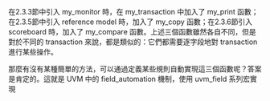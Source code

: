 在2.3.3節中引入 my_monitor 時，在 my_transaction 中加入了 my_print 函數；在2.3.5節中引入 reference model 時，加入了 my_copy 函數；在2.3.6節引入 scoreboard 時，加入了 my_compare 函數。上述三個函數雖然各自不同，但是對於不同的 transaction 來說，都是類似的：它們都需要逐字段地對 transaction 進行某些操作。

那麼有沒有某種簡單的方法，可以通過定義某些規則自動實現這三個函數呢？答案是肯定的。這就是 UVM 中的 field_automation 機制，使用 uvm_field 系列宏實現
